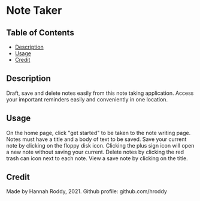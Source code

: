 # Note Taker

## Table of Contents
* [Description](#description)
* [Usage](#usage)
* [Credit](#credit)
## Description
Draft, save and delete notes easily from this note taking application. Access your important reminders easily and conveniently in one location.

## Usage
On the home page, click "get started" to be taken to the note writing page. Notes must have a title and a body of text to be saved. Save your current note by clicking on the floppy disk icon. Clicking the plus sign icon will open a new note without saving your current. Delete notes by clicking the red trash can icon next to each note. View a save note by clicking on the title.

## Credit
Made by Hannah Roddy, 2021. Github profile: github.com/hroddy